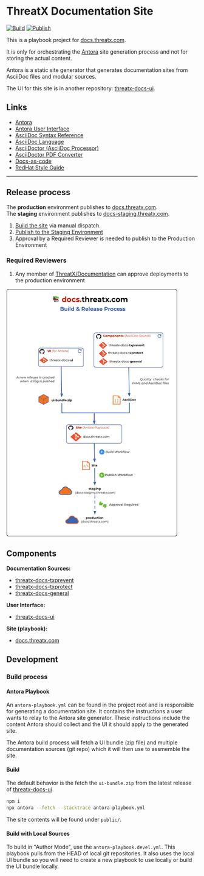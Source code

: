 # ThreatX Documentation Site 
[![Build](https://github.com/ThreatX/docs.threatx.com/actions/workflows/build.yml/badge.svg)](https://github.com/ThreatX/docs.threatx.com/actions/workflows/build.yml) [![Publish](https://github.com/ThreatX/docs.threatx.com/actions/workflows/publish.yml/badge.svg)](https://github.com/ThreatX/docs.threatx.com/actions/workflows/publish.yml)

This is a playbook project for [docs.threatx.com](https://docs.threatx.com).

It is only for orchestrating the [Antora](https://antora.org) site generation process and not for storing the actual content.

Antora is a static site generator that generates documentation sites from AsciiDoc files and modular sources.

The UI for this site is in another repository: [threatx-docs-ui](https://github.com/ThreatX/threatx-docs-ui).

## Links

* [Antora](https://docs.antora.org/antora/latest/)
* [Antora User Interface](https://docs.antora.org/antora-ui-default/)
* [AsciiDoc Syntax Reference](https://docs.asciidoctor.org/asciidoc/latest/syntax-quick-reference/)
* [AsciiDoc Language](https://docs.asciidoctor.org/asciidoc/latest/)
* [AsciiDoctor (AsciiDoc Processor)](https://docs.asciidoctor.org/asciidoctor/latest/)
* [AsciiDoctor PDF Converter](https://docs.asciidoctor.org/pdf-converter/latest/)
* [Docs-as-code](https://www.writethedocs.org/guide/docs-as-code/)
* [RedHat Style Guide](https://redhat-documentation.github.io/supplementary-style-guide/)
---

## Release process

The __production__ environment publishes to [docs.threatx.com](https://docs.threatx.com).  
The __staging__ environment publishes to [docs-staging.threatx.com](http://docs-staging.threatx.com).

1. [Build the site](https://github.com/ThreatX/docs.threatx.com/actions/workflows/build.yml) via manual dispatch.
2. [Publish to the Staging Environment](https://github.com/ThreatX/docs.threatx.com/actions/workflows/publish.yml)
3. Approval by a Required Reviewer is needed to publish to the Production Environment

### Required Reviewers
1. Any member of [ThreatX/Documentation](https://github.com/orgs/ThreatX/teams/documentation) can approve deployments to the production environment

![Release Process](./README/txdocs.png)

## Components

__Documentation Sources:__  
* [threatx-docs-txprevent](https://github.com/ThreatX/threatx-docs-txprevent)
* [threatx-docs-txprotect](https://github.com/ThreatX/threatx-docs-txprotect)
* [threatx-docs-general](https://github.com/ThreatX/threatx-docs-general)

__User Interface:__  
* [threatx-docs-ui](https://github.com/ThreatX/threatx-docs-ui)

__Site (playbook):__
* [docs.threatx.com](https://github.com/ThreatX/docs.threatx.com)



## Development

### Build process

#### Antora Playbook

An `antora-playbook.yml` can be found in the project root and is responsible for generating a documentation site.
It contains the instructions a user wants to relay to the Antora site generator.
These instructions include the content Antora should collect and the UI it should apply to the generated site.

The Antora build process will fetch a UI bundle (zip file) and multiple documentation sources (git repo)
which it will then use to assmemble the site.

#### Build

The default behavior is the fetch the `ui-bundle.zip` from the latest release of [threatx-docs-ui](https://github.com/ThreatX/threatx-docs.ui).  

```bash
npm i
npx antora --fetch --stacktrace antora-playbook.yml
```

The site contents will be found under `public/`.

#### Build with Local Sources
To build in "Author Mode", use the `antora-playbook.devel.yml`. 
This playbook pulls from the HEAD of local git repositories. It also uses the local UI bundle so you will need to create a new playbook to use locally or build the UI bundle locally.  


